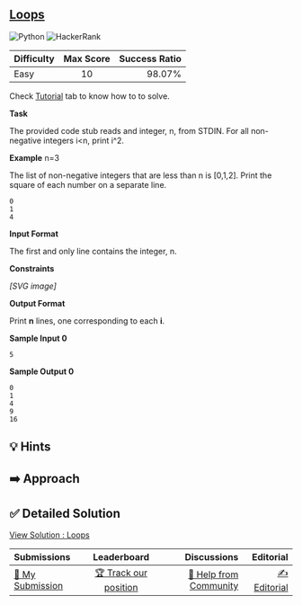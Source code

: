 ## [Loops](https://www.hackerrank.com/challenges/python-loops)

![Python](https://img.shields.io/badge/python-3670A0?style=for-the-badge&logo=python&logoColor=ffdd54) ![HackerRank](https://img.shields.io/badge/-Hackerrank-2EC866?style=for-the-badge&logo=HackerRank&logoColor=white)

| Difficulty | Max Score | Success Ratio |
| :--------- | :-------: | ------------: |
| Easy       |    10     |        98.07% |

Check [Tutorial](https://www.hackerrank.com/challenges/python-loops/tutorial) tab to know how to to solve. 


**Task**   

The provided code stub reads and integer, n, from STDIN. For all non-negative integers i<n, print i^2.


**Example**
n=3


The list of non-negative integers that are less than n is [0,1,2]. Print the square of each number on a separate line.



```
0
1
4

```
**Input Format**

The first and only line contains the integer, n. 

**Constraints**

 *[SVG image]*  

**Output Format**

Print **n** lines, one corresponding to each **i**.


**Sample Input 0**


```
5

```

**Sample Output 0**


```
0
1
4
9
16

```


## 💡 Hints 

## ➡️ Approach 

## ✅ Detailed Solution
[View Solution : Loops](./loops.py)

| Submissions                                                                       |                                      Leaderboard                                       |                                                                       Discussions |                                                                   Editorial |
| :-------------------------------------------------------------------------------- | :------------------------------------------------------------------------------------: | --------------------------------------------------------------------------------: | --------------------------------------------------------------------------: |
| [📝 My Submission](https://www.hackerrank.com/challenges/python-loops/submissions) | [🏆 Track our position](https://www.hackerrank.com/challenges/python-loops/leaderboard) | [🤔 Help from Community](https://www.hackerrank.com/challenges/python-loops/forum) | [✍️ Editorial](https://www.hackerrank.com/challenges/python-loops/editorial) |

